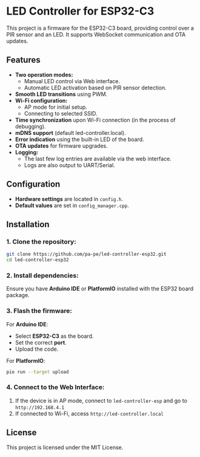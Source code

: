 # LED Controller for ESP32-C3

This project is a firmware for the ESP32-C3 board, providing control over a PIR sensor and an LED. It supports WebSocket communication and OTA updates.

## Features
- **Two operation modes:**
  - Manual LED control via Web interface.
  - Automatic LED activation based on PIR sensor detection.
- **Smooth LED transitions** using PWM.
- **Wi-Fi configuration:**
  - AP mode for initial setup.
  - Connecting to selected SSID.
- **Time synchronization** upon Wi-Fi connection (in the process of debugging).
- **mDNS support** (default led-controller.local).
- **Error indication** using the built-in LED of the board.
- **OTA updates** for firmware upgrades.
- **Logging:**
  - The last few log entries are available via the web interface.
  - Logs are also output to UART/Serial.

## Configuration
- **Hardware settings** are located in `config.h`.
- **Default values** are set in `config_manager.cpp`.

## Installation
### 1. Clone the repository:
```sh
git clone https://github.com/pa-pe/led-controller-esp32.git
cd led-controller-esp32
```

### 2. Install dependencies:
Ensure you have **Arduino IDE** or **PlatformIO** installed with the ESP32 board package.

### 3. Flash the firmware:
For **Arduino IDE**:
- Select **ESP32-C3** as the board.
- Set the correct **port**.
- Upload the code.

For **PlatformIO**:
```sh
pio run --target upload
```

### 4. Connect to the Web Interface:
1. If the device is in AP mode, connect to `led-controller-esp` and go to `http://192.168.4.1`
2. If connected to Wi-Fi, access `http://led-controller.local`

## License
This project is licensed under the MIT License.
